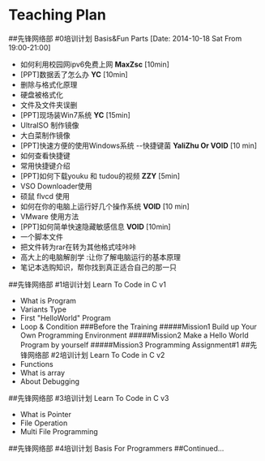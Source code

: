 Teaching Plan
====
##先锋网络部 #0培训计划  Basis&Fun Parts [Date: 2014-10-18 Sat From 19:00-21:00]
- 如何利用校园网ipv6免费上网   __MaxZsc__ [10min]
- [PPT]数据丢了怎么办    __YC__ [10min]
 - 删除与格式化原理 
 - 硬盘被格式化
 - 文件及文件夹误删
- [PPT]现场装Win7系统    __YC__ [15min]
 - UltraISO 制作镜像
 - 大白菜制作镜像
- [PPT]快速方便的使用Windows系统 --快捷键菌  __YaliZhu Or VOID__ [10 min]
 - 如何查看快捷键
 - 常用快捷键介绍
- [PPT]如何下载youku 和 tudou的视频  __ZZY__ [5min]
 - VSO Downloader使用
 - 硕鼠 flvcd 使用
- 如何在你的电脑上运行好几个操作系统    __VOID__ [10 min]
 - VMware 使用方法
- [PPT]如何简单快速隐藏敏感信息      __VOID__ [10min]
 - 一个脚本文件
 - 把文件转为rar在转为其他格式哇咔咔
- 高大上的电脑解剖学 :让你了解电脑运行的基本原理
- 笔记本选购知识，帮你找到真正适合自己的那一只

##先锋网络部 #1培训计划   Learn To Code in C v1
- What is Program
- Variants Type
- First "HelloWorld" Program 
- Loop & Condition
###Before the Training
#####Mission1  Build up Your Own Programming Environment
#####Mission2 Make a Hello World Program by yourself
#####Mission3 Programming Assignment#1
##先锋网络部 #2培训计划   Learn To Code in C v2
- Functions
- What is array
- About Debugging

##先锋网络部 #3培训计划   Learn To Code in C v3
- What is Pointer
- File Operation
- Multi File Programming

##先锋网络部 #4培训计划   Basis For Programmers
##Continued...
